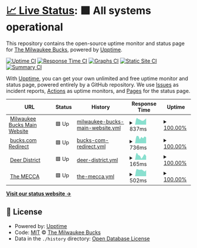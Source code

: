 # [📈 Live Status](https://Milwaukee-Bucks.github.io/uptime-monitor): <!--live status--> **🟩 All systems operational**

This repository contains the open-source uptime monitor and status page for [The Milwaukee Bucks](https://www.nba.com/bucks), powered by [Upptime](https://github.com/upptime/upptime).

[![Uptime CI](https://github.com/Milwaukee-Bucks/uptime-monitor/workflows/Uptime%20CI/badge.svg)](https://github.com/Milwaukee-Bucks/uptime-monitor/actions?query=workflow%3A%22Uptime+CI%22)
[![Response Time CI](https://github.com/Milwaukee-Bucks/uptime-monitor/workflows/Response%20Time%20CI/badge.svg)](https://github.com/Milwaukee-Bucks/uptime-monitor/actions?query=workflow%3A%22Response+Time+CI%22)
[![Graphs CI](https://github.com/Milwaukee-Bucks/uptime-monitor/workflows/Graphs%20CI/badge.svg)](https://github.com/Milwaukee-Bucks/uptime-monitor/actions?query=workflow%3A%22Graphs+CI%22)
[![Static Site CI](https://github.com/Milwaukee-Bucks/uptime-monitor/workflows/Static%20Site%20CI/badge.svg)](https://github.com/Milwaukee-Bucks/uptime-monitor/actions?query=workflow%3A%22Static+Site+CI%22)
[![Summary CI](https://github.com/Milwaukee-Bucks/uptime-monitor/workflows/Summary%20CI/badge.svg)](https://github.com/Milwaukee-Bucks/uptime-monitor/actions?query=workflow%3A%22Summary+CI%22)

With [Upptime](https://upptime.js.org), you can get your own unlimited and free uptime monitor and status page, powered entirely by a GitHub repository. We use [Issues](https://github.com/Milwaukee-Bucks/uptime-monitor/issues) as incident reports, [Actions](https://github.com/Milwaukee-Bucks/uptime-monitor/actions) as uptime monitors, and [Pages](https://Milwaukee-Bucks.github.io/uptime-monitor) for the status page.

<!--start: status pages-->
<!-- This summary is generated by Upptime (https://github.com/upptime/upptime) -->
<!-- Do not edit this manually, your changes will be overwritten -->
<!-- prettier-ignore -->
| URL | Status | History | Response Time | Uptime |
| --- | ------ | ------- | ------------- | ------ |
| <img alt="" src="https://icons.duckduckgo.com/ip3/www.nba.com.ico" height="13"> [Milwaukee Bucks Main Website](https://www.nba.com/bucks) | 🟩 Up | [milwaukee-bucks-main-website.yml](https://github.com/Milwaukee-Bucks/uptime-monitor/commits/HEAD/history/milwaukee-bucks-main-website.yml) | <details><summary><img alt="Response time graph" src="./graphs/milwaukee-bucks-main-website/response-time-week.png" height="20"> 837ms</summary><br><a href="https://Milwaukee-Bucks.github.io/uptime-monitor/history/milwaukee-bucks-main-website"><img alt="Response time 818" src="https://img.shields.io/endpoint?url=https%3A%2F%2Fraw.githubusercontent.com%2FMilwaukee-Bucks%2Fuptime-monitor%2FHEAD%2Fapi%2Fmilwaukee-bucks-main-website%2Fresponse-time.json"></a><br><a href="https://Milwaukee-Bucks.github.io/uptime-monitor/history/milwaukee-bucks-main-website"><img alt="24-hour response time 1003" src="https://img.shields.io/endpoint?url=https%3A%2F%2Fraw.githubusercontent.com%2FMilwaukee-Bucks%2Fuptime-monitor%2FHEAD%2Fapi%2Fmilwaukee-bucks-main-website%2Fresponse-time-day.json"></a><br><a href="https://Milwaukee-Bucks.github.io/uptime-monitor/history/milwaukee-bucks-main-website"><img alt="7-day response time 837" src="https://img.shields.io/endpoint?url=https%3A%2F%2Fraw.githubusercontent.com%2FMilwaukee-Bucks%2Fuptime-monitor%2FHEAD%2Fapi%2Fmilwaukee-bucks-main-website%2Fresponse-time-week.json"></a><br><a href="https://Milwaukee-Bucks.github.io/uptime-monitor/history/milwaukee-bucks-main-website"><img alt="30-day response time 880" src="https://img.shields.io/endpoint?url=https%3A%2F%2Fraw.githubusercontent.com%2FMilwaukee-Bucks%2Fuptime-monitor%2FHEAD%2Fapi%2Fmilwaukee-bucks-main-website%2Fresponse-time-month.json"></a><br><a href="https://Milwaukee-Bucks.github.io/uptime-monitor/history/milwaukee-bucks-main-website"><img alt="1-year response time 818" src="https://img.shields.io/endpoint?url=https%3A%2F%2Fraw.githubusercontent.com%2FMilwaukee-Bucks%2Fuptime-monitor%2FHEAD%2Fapi%2Fmilwaukee-bucks-main-website%2Fresponse-time-year.json"></a></details> | <details><summary><a href="https://Milwaukee-Bucks.github.io/uptime-monitor/history/milwaukee-bucks-main-website">100.00%</a></summary><a href="https://Milwaukee-Bucks.github.io/uptime-monitor/history/milwaukee-bucks-main-website"><img alt="All-time uptime 99.94%" src="https://img.shields.io/endpoint?url=https%3A%2F%2Fraw.githubusercontent.com%2FMilwaukee-Bucks%2Fuptime-monitor%2FHEAD%2Fapi%2Fmilwaukee-bucks-main-website%2Fuptime.json"></a><br><a href="https://Milwaukee-Bucks.github.io/uptime-monitor/history/milwaukee-bucks-main-website"><img alt="24-hour uptime 100.00%" src="https://img.shields.io/endpoint?url=https%3A%2F%2Fraw.githubusercontent.com%2FMilwaukee-Bucks%2Fuptime-monitor%2FHEAD%2Fapi%2Fmilwaukee-bucks-main-website%2Fuptime-day.json"></a><br><a href="https://Milwaukee-Bucks.github.io/uptime-monitor/history/milwaukee-bucks-main-website"><img alt="7-day uptime 100.00%" src="https://img.shields.io/endpoint?url=https%3A%2F%2Fraw.githubusercontent.com%2FMilwaukee-Bucks%2Fuptime-monitor%2FHEAD%2Fapi%2Fmilwaukee-bucks-main-website%2Fuptime-week.json"></a><br><a href="https://Milwaukee-Bucks.github.io/uptime-monitor/history/milwaukee-bucks-main-website"><img alt="30-day uptime 100.00%" src="https://img.shields.io/endpoint?url=https%3A%2F%2Fraw.githubusercontent.com%2FMilwaukee-Bucks%2Fuptime-monitor%2FHEAD%2Fapi%2Fmilwaukee-bucks-main-website%2Fuptime-month.json"></a><br><a href="https://Milwaukee-Bucks.github.io/uptime-monitor/history/milwaukee-bucks-main-website"><img alt="1-year uptime 99.94%" src="https://img.shields.io/endpoint?url=https%3A%2F%2Fraw.githubusercontent.com%2FMilwaukee-Bucks%2Fuptime-monitor%2FHEAD%2Fapi%2Fmilwaukee-bucks-main-website%2Fuptime-year.json"></a></details>
| <img alt="" src="https://icons.duckduckgo.com/ip3/bucks.com.ico" height="13"> [bucks.com Redirect](https://bucks.com) | 🟩 Up | [bucks-com-redirect.yml](https://github.com/Milwaukee-Bucks/uptime-monitor/commits/HEAD/history/bucks-com-redirect.yml) | <details><summary><img alt="Response time graph" src="./graphs/bucks-com-redirect/response-time-week.png" height="20"> 736ms</summary><br><a href="https://Milwaukee-Bucks.github.io/uptime-monitor/history/bucks-com-redirect"><img alt="Response time 1048" src="https://img.shields.io/endpoint?url=https%3A%2F%2Fraw.githubusercontent.com%2FMilwaukee-Bucks%2Fuptime-monitor%2FHEAD%2Fapi%2Fbucks-com-redirect%2Fresponse-time.json"></a><br><a href="https://Milwaukee-Bucks.github.io/uptime-monitor/history/bucks-com-redirect"><img alt="24-hour response time 718" src="https://img.shields.io/endpoint?url=https%3A%2F%2Fraw.githubusercontent.com%2FMilwaukee-Bucks%2Fuptime-monitor%2FHEAD%2Fapi%2Fbucks-com-redirect%2Fresponse-time-day.json"></a><br><a href="https://Milwaukee-Bucks.github.io/uptime-monitor/history/bucks-com-redirect"><img alt="7-day response time 736" src="https://img.shields.io/endpoint?url=https%3A%2F%2Fraw.githubusercontent.com%2FMilwaukee-Bucks%2Fuptime-monitor%2FHEAD%2Fapi%2Fbucks-com-redirect%2Fresponse-time-week.json"></a><br><a href="https://Milwaukee-Bucks.github.io/uptime-monitor/history/bucks-com-redirect"><img alt="30-day response time 795" src="https://img.shields.io/endpoint?url=https%3A%2F%2Fraw.githubusercontent.com%2FMilwaukee-Bucks%2Fuptime-monitor%2FHEAD%2Fapi%2Fbucks-com-redirect%2Fresponse-time-month.json"></a><br><a href="https://Milwaukee-Bucks.github.io/uptime-monitor/history/bucks-com-redirect"><img alt="1-year response time 1048" src="https://img.shields.io/endpoint?url=https%3A%2F%2Fraw.githubusercontent.com%2FMilwaukee-Bucks%2Fuptime-monitor%2FHEAD%2Fapi%2Fbucks-com-redirect%2Fresponse-time-year.json"></a></details> | <details><summary><a href="https://Milwaukee-Bucks.github.io/uptime-monitor/history/bucks-com-redirect">100.00%</a></summary><a href="https://Milwaukee-Bucks.github.io/uptime-monitor/history/bucks-com-redirect"><img alt="All-time uptime 99.72%" src="https://img.shields.io/endpoint?url=https%3A%2F%2Fraw.githubusercontent.com%2FMilwaukee-Bucks%2Fuptime-monitor%2FHEAD%2Fapi%2Fbucks-com-redirect%2Fuptime.json"></a><br><a href="https://Milwaukee-Bucks.github.io/uptime-monitor/history/bucks-com-redirect"><img alt="24-hour uptime 100.00%" src="https://img.shields.io/endpoint?url=https%3A%2F%2Fraw.githubusercontent.com%2FMilwaukee-Bucks%2Fuptime-monitor%2FHEAD%2Fapi%2Fbucks-com-redirect%2Fuptime-day.json"></a><br><a href="https://Milwaukee-Bucks.github.io/uptime-monitor/history/bucks-com-redirect"><img alt="7-day uptime 100.00%" src="https://img.shields.io/endpoint?url=https%3A%2F%2Fraw.githubusercontent.com%2FMilwaukee-Bucks%2Fuptime-monitor%2FHEAD%2Fapi%2Fbucks-com-redirect%2Fuptime-week.json"></a><br><a href="https://Milwaukee-Bucks.github.io/uptime-monitor/history/bucks-com-redirect"><img alt="30-day uptime 100.00%" src="https://img.shields.io/endpoint?url=https%3A%2F%2Fraw.githubusercontent.com%2FMilwaukee-Bucks%2Fuptime-monitor%2FHEAD%2Fapi%2Fbucks-com-redirect%2Fuptime-month.json"></a><br><a href="https://Milwaukee-Bucks.github.io/uptime-monitor/history/bucks-com-redirect"><img alt="1-year uptime 99.72%" src="https://img.shields.io/endpoint?url=https%3A%2F%2Fraw.githubusercontent.com%2FMilwaukee-Bucks%2Fuptime-monitor%2FHEAD%2Fapi%2Fbucks-com-redirect%2Fuptime-year.json"></a></details>
| <img alt="" src="https://icons.duckduckgo.com/ip3/deerdistrict.com.ico" height="13"> [Deer District](https://deerdistrict.com) | 🟩 Up | [deer-district.yml](https://github.com/Milwaukee-Bucks/uptime-monitor/commits/HEAD/history/deer-district.yml) | <details><summary><img alt="Response time graph" src="./graphs/deer-district/response-time-week.png" height="20"> 165ms</summary><br><a href="https://Milwaukee-Bucks.github.io/uptime-monitor/history/deer-district"><img alt="Response time 301" src="https://img.shields.io/endpoint?url=https%3A%2F%2Fraw.githubusercontent.com%2FMilwaukee-Bucks%2Fuptime-monitor%2FHEAD%2Fapi%2Fdeer-district%2Fresponse-time.json"></a><br><a href="https://Milwaukee-Bucks.github.io/uptime-monitor/history/deer-district"><img alt="24-hour response time 147" src="https://img.shields.io/endpoint?url=https%3A%2F%2Fraw.githubusercontent.com%2FMilwaukee-Bucks%2Fuptime-monitor%2FHEAD%2Fapi%2Fdeer-district%2Fresponse-time-day.json"></a><br><a href="https://Milwaukee-Bucks.github.io/uptime-monitor/history/deer-district"><img alt="7-day response time 165" src="https://img.shields.io/endpoint?url=https%3A%2F%2Fraw.githubusercontent.com%2FMilwaukee-Bucks%2Fuptime-monitor%2FHEAD%2Fapi%2Fdeer-district%2Fresponse-time-week.json"></a><br><a href="https://Milwaukee-Bucks.github.io/uptime-monitor/history/deer-district"><img alt="30-day response time 318" src="https://img.shields.io/endpoint?url=https%3A%2F%2Fraw.githubusercontent.com%2FMilwaukee-Bucks%2Fuptime-monitor%2FHEAD%2Fapi%2Fdeer-district%2Fresponse-time-month.json"></a><br><a href="https://Milwaukee-Bucks.github.io/uptime-monitor/history/deer-district"><img alt="1-year response time 301" src="https://img.shields.io/endpoint?url=https%3A%2F%2Fraw.githubusercontent.com%2FMilwaukee-Bucks%2Fuptime-monitor%2FHEAD%2Fapi%2Fdeer-district%2Fresponse-time-year.json"></a></details> | <details><summary><a href="https://Milwaukee-Bucks.github.io/uptime-monitor/history/deer-district">100.00%</a></summary><a href="https://Milwaukee-Bucks.github.io/uptime-monitor/history/deer-district"><img alt="All-time uptime 99.99%" src="https://img.shields.io/endpoint?url=https%3A%2F%2Fraw.githubusercontent.com%2FMilwaukee-Bucks%2Fuptime-monitor%2FHEAD%2Fapi%2Fdeer-district%2Fuptime.json"></a><br><a href="https://Milwaukee-Bucks.github.io/uptime-monitor/history/deer-district"><img alt="24-hour uptime 100.00%" src="https://img.shields.io/endpoint?url=https%3A%2F%2Fraw.githubusercontent.com%2FMilwaukee-Bucks%2Fuptime-monitor%2FHEAD%2Fapi%2Fdeer-district%2Fuptime-day.json"></a><br><a href="https://Milwaukee-Bucks.github.io/uptime-monitor/history/deer-district"><img alt="7-day uptime 100.00%" src="https://img.shields.io/endpoint?url=https%3A%2F%2Fraw.githubusercontent.com%2FMilwaukee-Bucks%2Fuptime-monitor%2FHEAD%2Fapi%2Fdeer-district%2Fuptime-week.json"></a><br><a href="https://Milwaukee-Bucks.github.io/uptime-monitor/history/deer-district"><img alt="30-day uptime 100.00%" src="https://img.shields.io/endpoint?url=https%3A%2F%2Fraw.githubusercontent.com%2FMilwaukee-Bucks%2Fuptime-monitor%2FHEAD%2Fapi%2Fdeer-district%2Fuptime-month.json"></a><br><a href="https://Milwaukee-Bucks.github.io/uptime-monitor/history/deer-district"><img alt="1-year uptime 99.99%" src="https://img.shields.io/endpoint?url=https%3A%2F%2Fraw.githubusercontent.com%2FMilwaukee-Bucks%2Fuptime-monitor%2FHEAD%2Fapi%2Fdeer-district%2Fuptime-year.json"></a></details>
| <img alt="" src="https://icons.duckduckgo.com/ip3/themeccamke.com.ico" height="13"> [The MECCA](https://themeccamke.com) | 🟩 Up | [the-mecca.yml](https://github.com/Milwaukee-Bucks/uptime-monitor/commits/HEAD/history/the-mecca.yml) | <details><summary><img alt="Response time graph" src="./graphs/the-mecca/response-time-week.png" height="20"> 502ms</summary><br><a href="https://Milwaukee-Bucks.github.io/uptime-monitor/history/the-mecca"><img alt="Response time 582" src="https://img.shields.io/endpoint?url=https%3A%2F%2Fraw.githubusercontent.com%2FMilwaukee-Bucks%2Fuptime-monitor%2FHEAD%2Fapi%2Fthe-mecca%2Fresponse-time.json"></a><br><a href="https://Milwaukee-Bucks.github.io/uptime-monitor/history/the-mecca"><img alt="24-hour response time 487" src="https://img.shields.io/endpoint?url=https%3A%2F%2Fraw.githubusercontent.com%2FMilwaukee-Bucks%2Fuptime-monitor%2FHEAD%2Fapi%2Fthe-mecca%2Fresponse-time-day.json"></a><br><a href="https://Milwaukee-Bucks.github.io/uptime-monitor/history/the-mecca"><img alt="7-day response time 502" src="https://img.shields.io/endpoint?url=https%3A%2F%2Fraw.githubusercontent.com%2FMilwaukee-Bucks%2Fuptime-monitor%2FHEAD%2Fapi%2Fthe-mecca%2Fresponse-time-week.json"></a><br><a href="https://Milwaukee-Bucks.github.io/uptime-monitor/history/the-mecca"><img alt="30-day response time 555" src="https://img.shields.io/endpoint?url=https%3A%2F%2Fraw.githubusercontent.com%2FMilwaukee-Bucks%2Fuptime-monitor%2FHEAD%2Fapi%2Fthe-mecca%2Fresponse-time-month.json"></a><br><a href="https://Milwaukee-Bucks.github.io/uptime-monitor/history/the-mecca"><img alt="1-year response time 582" src="https://img.shields.io/endpoint?url=https%3A%2F%2Fraw.githubusercontent.com%2FMilwaukee-Bucks%2Fuptime-monitor%2FHEAD%2Fapi%2Fthe-mecca%2Fresponse-time-year.json"></a></details> | <details><summary><a href="https://Milwaukee-Bucks.github.io/uptime-monitor/history/the-mecca">100.00%</a></summary><a href="https://Milwaukee-Bucks.github.io/uptime-monitor/history/the-mecca"><img alt="All-time uptime 100.00%" src="https://img.shields.io/endpoint?url=https%3A%2F%2Fraw.githubusercontent.com%2FMilwaukee-Bucks%2Fuptime-monitor%2FHEAD%2Fapi%2Fthe-mecca%2Fuptime.json"></a><br><a href="https://Milwaukee-Bucks.github.io/uptime-monitor/history/the-mecca"><img alt="24-hour uptime 100.00%" src="https://img.shields.io/endpoint?url=https%3A%2F%2Fraw.githubusercontent.com%2FMilwaukee-Bucks%2Fuptime-monitor%2FHEAD%2Fapi%2Fthe-mecca%2Fuptime-day.json"></a><br><a href="https://Milwaukee-Bucks.github.io/uptime-monitor/history/the-mecca"><img alt="7-day uptime 100.00%" src="https://img.shields.io/endpoint?url=https%3A%2F%2Fraw.githubusercontent.com%2FMilwaukee-Bucks%2Fuptime-monitor%2FHEAD%2Fapi%2Fthe-mecca%2Fuptime-week.json"></a><br><a href="https://Milwaukee-Bucks.github.io/uptime-monitor/history/the-mecca"><img alt="30-day uptime 100.00%" src="https://img.shields.io/endpoint?url=https%3A%2F%2Fraw.githubusercontent.com%2FMilwaukee-Bucks%2Fuptime-monitor%2FHEAD%2Fapi%2Fthe-mecca%2Fuptime-month.json"></a><br><a href="https://Milwaukee-Bucks.github.io/uptime-monitor/history/the-mecca"><img alt="1-year uptime 100.00%" src="https://img.shields.io/endpoint?url=https%3A%2F%2Fraw.githubusercontent.com%2FMilwaukee-Bucks%2Fuptime-monitor%2FHEAD%2Fapi%2Fthe-mecca%2Fuptime-year.json"></a></details>

<!--end: status pages-->

[**Visit our status website →**](https://Milwaukee-Bucks.github.io/uptime-monitor)

## 📄 License

- Powered by: [Upptime](https://github.com/upptime/upptime)
- Code: [MIT](./LICENSE) © [The Milwaukee Bucks](https://www.nba.com/bucks)
- Data in the `./history` directory: [Open Database License](https://opendatacommons.org/licenses/odbl/1-0/)
